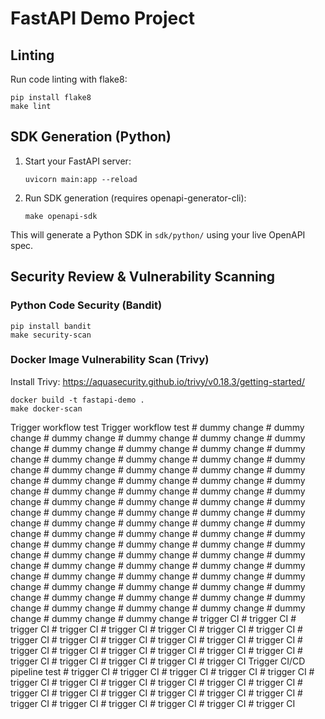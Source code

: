 # FastAPI Demo Project

## Linting

Run code linting with flake8:

```
pip install flake8
make lint
```

## SDK Generation (Python)

1. Start your FastAPI server:
   ```
   uvicorn main:app --reload
   ```
2. Run SDK generation (requires openapi-generator-cli):
   ```
   make openapi-sdk
   ```

This will generate a Python SDK in `sdk/python/` using your live OpenAPI spec.

## Security Review & Vulnerability Scanning

### Python Code Security (Bandit)

```
pip install bandit
make security-scan
```

### Docker Image Vulnerability Scan (Trivy)

Install Trivy: https://aquasecurity.github.io/trivy/v0.18.3/getting-started/ 

```
docker build -t fastapi-demo .
make docker-scan
```
T r i g g e r   w o r k f l o w   t e s t  
 T r i g g e r   w o r k f l o w   t e s t  
 #   d u m m y   c h a n g e  
 #   d u m m y   c h a n g e  
 #   d u m m y   c h a n g e  
 #   d u m m y   c h a n g e  
 #   d u m m y   c h a n g e  
 #   d u m m y   c h a n g e  
 #   d u m m y   c h a n g e  
 #   d u m m y   c h a n g e  
 #   d u m m y   c h a n g e  
 #   d u m m y   c h a n g e  
 #   d u m m y   c h a n g e  
 #   d u m m y   c h a n g e  
 #   d u m m y   c h a n g e  
 #   d u m m y   c h a n g e  
 #   d u m m y   c h a n g e  
 #   d u m m y   c h a n g e  
 #   d u m m y   c h a n g e  
 #   d u m m y   c h a n g e  
 #   d u m m y   c h a n g e  
 #   d u m m y   c h a n g e  
 #   d u m m y   c h a n g e  
 #   d u m m y   c h a n g e  
 #   d u m m y   c h a n g e  
 #   d u m m y   c h a n g e  
 #   d u m m y   c h a n g e  
 #   d u m m y   c h a n g e  
 #   d u m m y   c h a n g e  
 #   d u m m y   c h a n g e  
 #   d u m m y   c h a n g e  
 #   d u m m y   c h a n g e  
 #   d u m m y   c h a n g e  
 #   d u m m y   c h a n g e  
 #   d u m m y   c h a n g e  
 #   d u m m y   c h a n g e  
 #   d u m m y   c h a n g e  
 #   d u m m y   c h a n g e  
 #   d u m m y   c h a n g e  
 #   d u m m y   c h a n g e  
 #   d u m m y   c h a n g e  
 #   d u m m y   c h a n g e  
 #   d u m m y   c h a n g e  
 #   d u m m y   c h a n g e  
 #   d u m m y   c h a n g e  
 #   d u m m y   c h a n g e  
 #   d u m m y   c h a n g e  
 #   d u m m y   c h a n g e  
 #   d u m m y   c h a n g e  
 #   d u m m y   c h a n g e  
 #   d u m m y   c h a n g e  
 #   d u m m y   c h a n g e  
 #   d u m m y   c h a n g e  
 #   d u m m y   c h a n g e  
 #   d u m m y   c h a n g e  
 #   d u m m y   c h a n g e  
 #   d u m m y   c h a n g e  
 #   d u m m y   c h a n g e  
 #   d u m m y   c h a n g e  
 #   d u m m y   c h a n g e  
 #   d u m m y   c h a n g e  
 #   d u m m y   c h a n g e  
 #   d u m m y   c h a n g e  
 #   d u m m y   c h a n g e  
 #   d u m m y   c h a n g e  
 #   d u m m y   c h a n g e  
 #   d u m m y   c h a n g e  
 #   d u m m y   c h a n g e  
 #   d u m m y   c h a n g e  
 #   d u m m y   c h a n g e  
 #   d u m m y   c h a n g e  
 #   d u m m y   c h a n g e  
 #   d u m m y   c h a n g e  
 #   d u m m y   c h a n g e  
 #   t r i g g e r   C I  
 #   t r i g g e r   C I  
 #   t r i g g e r   C I  
 #   t r i g g e r   C I  
 #   t r i g g e r   C I  
 #   t r i g g e r   C I  
 #   t r i g g e r   C I  
 #   t r i g g e r   C I  
 #   t r i g g e r   C I  
 #   t r i g g e r   C I  
 #   t r i g g e r   C I  
 #   t r i g g e r   C I  
 #   t r i g g e r   C I  
 #   t r i g g e r   C I  
 #   t r i g g e r   C I  
 #   t r i g g e r   C I  
 #   t r i g g e r   C I  
 #   t r i g g e r   C I  
 #   t r i g g e r   C I  
 #   t r i g g e r   C I  
 #   t r i g g e r   C I  
 #   t r i g g e r   C I  
 #   t r i g g e r   C I  
 #   t r i g g e r   C I  
 #   t r i g g e r   C I  
 T r i g g e r   C I / C D   p i p e l i n e   t e s t  
 #   t r i g g e r   C I  
 #   t r i g g e r   C I  
 #   t r i g g e r   C I  
 #   t r i g g e r   C I  
 #   t r i g g e r   C I  
 #   t r i g g e r   C I  
 #   t r i g g e r   C I  
 #   t r i g g e r   C I  
 #   t r i g g e r   C I  
 #   t r i g g e r   C I  
 #   t r i g g e r   C I  
 #   t r i g g e r   C I  
 #   t r i g g e r   C I  
 #   t r i g g e r   C I  
 #   t r i g g e r   C I  
 #   t r i g g e r   C I  
 #   t r i g g e r   C I  
 #   t r i g g e r   C I  
 #   t r i g g e r   C I  
 #   t r i g g e r   C I  
 #   t r i g g e r   C I  
 #   t r i g g e r   C I  
 #   t r i g g e r   C I  
 